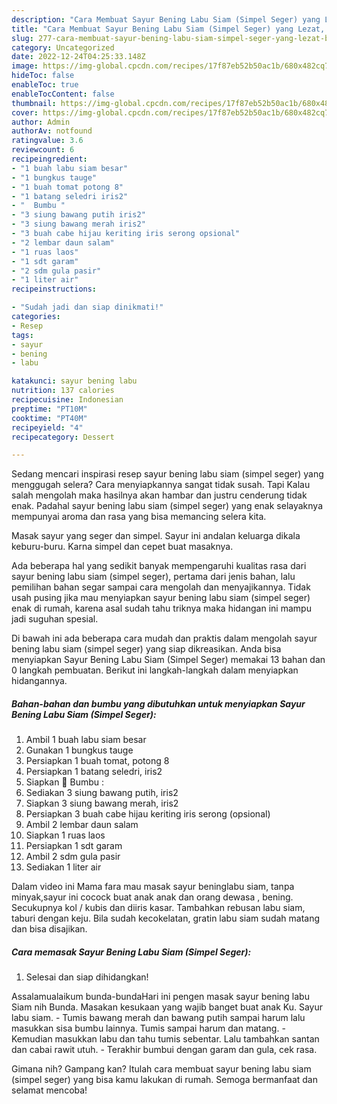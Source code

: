 ```yaml
---
description: "Cara Membuat Sayur Bening Labu Siam (Simpel Seger) yang Lezat, Buat Buka Puasa Sempurna"
title: "Cara Membuat Sayur Bening Labu Siam (Simpel Seger) yang Lezat, Buat Buka Puasa Sempurna"
slug: 277-cara-membuat-sayur-bening-labu-siam-simpel-seger-yang-lezat-buat-buka-puasa-sempurna
category: Uncategorized
date: 2022-12-24T04:25:33.148Z
image: https://img-global.cpcdn.com/recipes/17f87eb52b50ac1b/680x482cq70/sayur-bening-labu-siam-simpel-seger-foto-resep-utama.jpg
hideToc: false
enableToc: true
enableTocContent: false
thumbnail: https://img-global.cpcdn.com/recipes/17f87eb52b50ac1b/680x482cq70/sayur-bening-labu-siam-simpel-seger-foto-resep-utama.jpg
cover: https://img-global.cpcdn.com/recipes/17f87eb52b50ac1b/680x482cq70/sayur-bening-labu-siam-simpel-seger-foto-resep-utama.jpg
author: Admin
authorAv: notfound
ratingvalue: 3.6
reviewcount: 6
recipeingredient:
- "1 buah labu siam besar"
- "1 bungkus tauge"
- "1 buah tomat potong 8"
- "1 batang seledri iris2"
- "  Bumbu "
- "3 siung bawang putih iris2"
- "3 siung bawang merah iris2"
- "3 buah cabe hijau keriting iris serong opsional"
- "2 lembar daun salam"
- "1 ruas laos"
- "1 sdt garam"
- "2 sdm gula pasir"
- "1 liter air"
recipeinstructions:

- "Sudah jadi dan siap dinikmati!"
categories:
- Resep
tags:
- sayur
- bening
- labu

katakunci: sayur bening labu 
nutrition: 137 calories
recipecuisine: Indonesian
preptime: "PT10M"
cooktime: "PT40M"
recipeyield: "4"
recipecategory: Dessert

---
```



Sedang mencari inspirasi resep sayur bening labu siam (simpel seger) yang menggugah selera? Cara menyiapkannya sangat tidak susah. Tapi Kalau salah mengolah maka hasilnya akan hambar dan justru cenderung tidak enak. Padahal sayur bening labu siam (simpel seger) yang enak selayaknya mempunyai aroma dan rasa yang bisa memancing selera kita.


Masak sayur yang seger dan simpel. Sayur ini andalan keluarga dikala keburu-buru. Karna simpel dan cepet buat masaknya.

Ada beberapa hal yang sedikit banyak mempengaruhi kualitas rasa dari sayur bening labu siam (simpel seger), pertama dari jenis bahan, lalu pemilihan bahan segar sampai cara mengolah dan menyajikannya. Tidak usah pusing jika mau menyiapkan sayur bening labu siam (simpel seger) enak di rumah, karena asal sudah tahu triknya maka hidangan ini mampu jadi suguhan spesial.


Di bawah ini ada beberapa cara mudah dan praktis dalam mengolah sayur bening labu siam (simpel seger) yang siap dikreasikan. Anda bisa menyiapkan Sayur Bening Labu Siam (Simpel Seger) memakai 13 bahan dan 0 langkah pembuatan. Berikut ini langkah-langkah dalam menyiapkan hidangannya.

<!--inarticleads1-->

##### Bahan-bahan dan bumbu yang dibutuhkan untuk menyiapkan Sayur Bening Labu Siam (Simpel Seger):

1. Ambil 1 buah labu siam besar
1. Gunakan 1 bungkus tauge
1. Persiapkan 1 buah tomat, potong 8
1. Persiapkan 1 batang seledri, iris2
1. Siapkan  📌 Bumbu :
1. Sediakan 3 siung bawang putih, iris2
1. Siapkan 3 siung bawang merah, iris2
1. Persiapkan 3 buah cabe hijau keriting iris serong (opsional)
1. Ambil 2 lembar daun salam
1. Siapkan 1 ruas laos
1. Persiapkan 1 sdt garam
1. Ambil 2 sdm gula pasir
1. Sediakan 1 liter air


Dalam video ini Mama fara mau masak sayur beninglabu siam, tanpa minyak,sayur ini cocock buat anak anak dan orang dewasa , bening. Secukupnya kol / kubis dan diiris kasar. Tambahkan rebusan labu siam, taburi dengan keju. Bila sudah kecokelatan, gratin labu siam sudah matang dan bisa disajikan. 

<!--inarticleads2-->

##### Cara memasak Sayur Bening Labu Siam (Simpel Seger):


1. Selesai dan siap dihidangkan!

Assalamualaikum bunda-bundaHari ini pengen masak sayur bening labu Siam nih Bunda. Masakan kesukaan yang wajib banget buat anak Ku. Sayur labu siam. - Tumis bawang merah dan bawang putih sampai harum lalu masukkan sisa bumbu lainnya. Tumis sampai harum dan matang. - Kemudian masukkan labu dan tahu tumis sebentar. Lalu tambahkan santan dan cabai rawit utuh. - Terakhir bumbui dengan garam dan gula, cek rasa. 

Gimana nih? Gampang kan? Itulah cara membuat sayur bening labu siam (simpel seger) yang bisa kamu lakukan di rumah. Semoga bermanfaat dan selamat mencoba!

